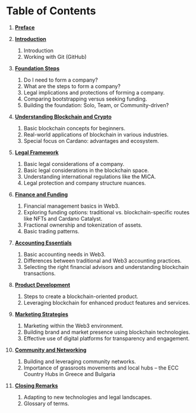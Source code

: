 # Table of Contents

1. **[Preface](001_preface/)**


2. **[Introduction](002_introduction/)**

   1. Introduction
   2. Working with Git (GitHub) 



3. **[Foundation Steps](003_foundation_steps/)**
   1. Do I need to form a company?
   2. What are the steps to form a company?
   3. Legal implications and protections of forming a company.
   4. Comparing bootstrapping versus seeking funding.
   5. Building the foundation: Solo, Team, or Community-driven?

4. **[Understanding Blockchain and Crypto](004_understanding_blockchain_and_crypto/)**
   1. Basic blockchain concepts for beginners.
   2. Real-world applications of blockchain in various industries.
   3. Special focus on Cardano: advantages and ecosystem.

5. **[Legal Framework](005_legal_framework/)**
   1. Basic legal considerations of a company.
   2. Basic legal considerations in the blockchain space.
   3. Understanding international regulations like the MiCA.
   4. Legal protection and company structure nuances.

6. **[Finance and Funding](006_finance_and_funding/)**
   1. Financial management basics in Web3.
   2. Exploring funding options: traditional vs. blockchain-specific routes like NFTs and Cardano Catalyst.
   3. Fractional ownership and tokenization of assets.
   4. Basic trading patterns.

7. **[Accounting Essentials](007_accounting_essentials/)**
   1. Basic accounting needs in Web3.
   2. Differences between traditional and Web3 accounting practices.
   3. Selecting the right financial advisors and understanding blockchain transactions.

8. **[Product Development](008_product_development/)**
   1. Steps to create a blockchain-oriented product.
   2. Leveraging blockchain for enhanced product features and services.

9. **[Marketing Strategies](009_marketing_strategies/)**
   1. Marketing within the Web3 environment.
   2. Building brand and market presence using blockchain technologies.
   3. Effective use of digital platforms for transparency and engagement.

10. **[Community and Networking](010_community_and_networking/)**
    1. Building and leveraging community networks.
    2. Importance of grassroots movements and local hubs 
       – the ECC Country Hubs in Greece and Bulgaria

11. **[Closing Remarks](011_closing_remarks/)**
    
    1. Adapting to new technologies and legal landscapes.
    2. Glossary of terms.
    
    
